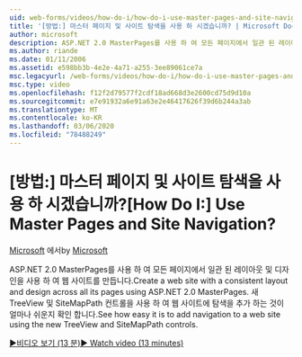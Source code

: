```yaml
---
uid: web-forms/videos/how-do-i/how-do-i-use-master-pages-and-site-navigation
title: '[방법:] 마스터 페이지 및 사이트 탐색을 사용 하 시겠습니까? | Microsoft Docs'
author: microsoft
description: ASP.NET 2.0 MasterPages를 사용 하 여 모든 페이지에서 일관 된 레이아웃 및 디자인을 사용 하 여 웹 사이트를 만듭니다. 웹 사이트에 탐색을 추가 하는 것이 얼마나 쉬운지 확인 하세요.
ms.author: riande
ms.date: 01/11/2006
ms.assetid: e598bb3b-4e2e-4a71-a255-3ee89061ce7a
msc.legacyurl: /web-forms/videos/how-do-i/how-do-i-use-master-pages-and-site-navigation
msc.type: video
ms.openlocfilehash: f12f2d79577f2cdf18ad668d3e2600cd75d9d10a
ms.sourcegitcommit: e7e91932a6e91a63e2e46417626f39d6b244a3ab
ms.translationtype: MT
ms.contentlocale: ko-KR
ms.lasthandoff: 03/06/2020
ms.locfileid: "78488249"
---
```

# <a name="how-do-i-use-master-pages-and-site-navigation"></a><span data-ttu-id="66f59-105">[방법:] 마스터 페이지 및 사이트 탐색을 사용 하 시겠습니까?</span><span class="sxs-lookup"><span data-stu-id="66f59-105">[How Do I:] Use Master Pages and Site Navigation?</span></span>

<span data-ttu-id="66f59-106">[Microsoft](https://github.com/microsoft) 에서</span><span class="sxs-lookup"><span data-stu-id="66f59-106">by [Microsoft](https://github.com/microsoft)</span></span>

<span data-ttu-id="66f59-107">ASP.NET 2.0 MasterPages를 사용 하 여 모든 페이지에서 일관 된 레이아웃 및 디자인을 사용 하 여 웹 사이트를 만듭니다.</span><span class="sxs-lookup"><span data-stu-id="66f59-107">Create a web site with a consistent layout and design across all its pages using ASP.NET 2.0 MasterPages.</span></span> <span data-ttu-id="66f59-108">새 TreeView 및 SiteMapPath 컨트롤을 사용 하 여 웹 사이트에 탐색을 추가 하는 것이 얼마나 쉬운지 확인 합니다.</span><span class="sxs-lookup"><span data-stu-id="66f59-108">See how easy it is to add navigation to a web site using the new TreeView and SiteMapPath controls.</span></span>

[<span data-ttu-id="66f59-109">&#9654;비디오 보기 (13 분)</span><span class="sxs-lookup"><span data-stu-id="66f59-109">&#9654; Watch video (13 minutes)</span></span>](https://channel9.msdn.com/Blogs/ASP-NET-Site-Videos/how-do-i-use-master-pages-and-site-navigation)
